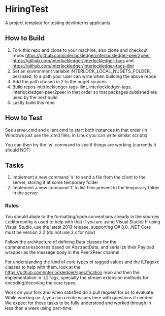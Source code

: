# HiringTest
A project template for testing dev/interns applicants

## How to Build

1. Fork this repo and clone to your machine, also clone and checkout repos 
https://github.com/interlockledger/interlockledger-peer2peer, https://github.com/interlockledger/interlockledger-tags and https://github.com/interlockledger/interlockledger-tags-ilint
2. Set an environment variable INTERLOCK_LOCAL_NUGETS_FOLDER, persisted, to a path your user can write when building the above repos
3. Add the path chosen in 2 to the nuget sources
4. Build repos interlockledger-tags-ilint, interlockledger-tags, interlockledger-peer2peer in that order so that packages published are used by the next build
5. Lastly build this repo

## How to Test

See server.cmd and client.cmd to start both instances in that order (in Windows just use the .cmd files, in Linux you can write similar scripts)

You can then try the 'w' command to see if things are working (currently it should NOT)

## Tasks

1. Implement a new command 's' to send a file from the client to the server, storing it at some temporary folder
2. Implement a new command 'l' to list files present in the temporary folder in the server

### Rules

You should abide to the formatting/code conventions already in the sources (.editorconfig is used to help with that if you are using Visual Studio)
If using Visual Studio, use the latest 2019 release, supporting C# 8.0.
.NET Core must be version 2.2 (do not use 3.x for now)

Follow the architecture of defining Data classes for the commands/responses based on AbstractData, and serialize their Payload wrapper as the message body in the Peer2Peer channel

For understanding the kind of core types of tagged values and the ILTagxxx classes to help with them, look at the https://github.com/interlockledger/specification repo and then the implementation in IL2Tags, specially the stream extension methods for encoding/decoding the core types.

Work on your fork and when satisfied do a pull request for us to evaluate.
While working on it, you can create issues here with questions if needed.
We expect for these tasks to be fully understood and worked through in less than a week using part-time.
